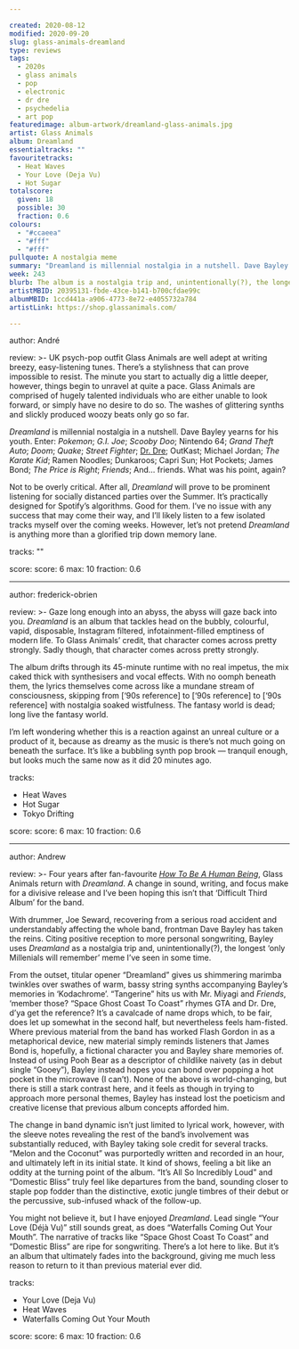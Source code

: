 ```yaml
---

created: 2020-08-12
modified: 2020-09-20
slug: glass-animals-dreamland
type: reviews
tags:
  - 2020s
  - glass animals
  - pop
  - electronic
  - dr dre
  - psychedelia
  - art pop
featuredimage: album-artwork/dreamland-glass-animals.jpg
artist: Glass Animals
album: Dreamland
essentialtracks: "" 
favouritetracks:
  - Heat Waves
  - Your Love (Deja Vu)
  - Hot Sugar
totalscore:
  given: 18
  possible: 30
  fraction: 0.6
colours:
  - "#ccaeea"
  - "#fff"
  - "#fff"
pullquote: A nostalgia meme
summary: "Dreamland is millennial nostalgia in a nutshell. Dave Bayley yearns for his youth. Enter: Pokemon; G.I. Joe; Scooby Doo; Nintendo 64; Grand Theft Auto; Doom..."
week: 243
blurb: The album is a nostalgia trip and, unintentionally(?), the longest ‘only Millenials will remember’ meme in some time.
artistMBID: 20395131-fbde-43ce-b141-b700cfdae99c
albumMBID: 1ccd441a-a906-4773-8e72-e4055732a784
artistLink: https://shop.glassanimals.com/

---
```


author: André

review: >-
  UK psych-pop outfit Glass Animals are well adept at writing breezy, easy-listening tunes. There’s a stylishness that can prove impossible to resist. The minute you start to actually dig a little deeper, however, things begin to unravel at quite a pace. Glass Animals are comprised of hugely talented individuals who are either unable to look forward, or simply have no desire to do so. The washes of glittering synths and slickly produced woozy beats only go so far.

  *Dreamland* is millennial nostalgia in a nutshell. Dave Bayley yearns for his youth. Enter: *Pokemon*; *G.I. Joe*; *Scooby Doo*; Nintendo 64; *Grand Theft Auto*; *Doom*; *Quake*; *Street Fighter*; [Dr. Dre](/reviews/dr-dre-compton/); OutKast; Michael Jordan; *The Karate Kid*; Ramen Noodles; Dunkaroos; Capri Sun; Hot Pockets; James Bond; *The Price is Right*; *Friends*; And… friends. What was his point, again?

  Not to be overly critical. After all, *Dreamland* will prove to be prominent listening for socially distanced parties over the Summer. It’s practically designed for Spotify’s algorithms. Good for them. I’ve no issue with any success that may come their way, and I’ll likely listen to a few isolated tracks myself over the coming weeks. However, let’s not pretend *Dreamland* is anything more than a glorified trip down memory lane.

tracks: ""

score:
  score: 6
  max: 10
  fraction: 0.6

---

author: frederick-obrien

review: >-
  Gaze long enough into an abyss, the abyss will gaze back into you. *Dreamland* is an album that tackles head on the bubbly, colourful, vapid, disposable, Instagram filtered, infotainment-filled emptiness of modern life. To Glass Animals’ credit, that character comes across pretty strongly. Sadly though, that character comes across pretty strongly.

  The album drifts through its 45-minute runtime with no real impetus, the mix caked thick with synthesisers and vocal effects. With no oomph beneath them, the lyrics themselves come across like a mundane stream of consciousness, skipping from [‘90s reference] to [‘90s reference] to [‘90s reference] with nostalgia soaked wistfulness. The fantasy world is dead; long live the fantasy world.

  I’m left wondering whether this is a reaction against an unreal culture or a product of it, because as dreamy as the music is there’s not much going on beneath the surface. It’s like a bubbling synth pop brook — tranquil enough, but looks much the same now as it did 20 minutes ago.

tracks:
  - Heat Waves
  - Hot Sugar
  - Tokyo Drifting

score:
  score: 6
  max: 10
  fraction: 0.6

---

author: Andrew

review: >-
  Four years after fan-favourite [*How To Be A Human Being*](/articles/a-late-love-in-for-how-to-be-a-human-being/), Glass Animals return with *Dreamland*. A change in sound, writing, and focus make for a divisive release and I’ve been hoping this isn’t that ‘Difficult Third Album’ for the band.

  With drummer, Joe Seward, recovering from a serious road accident and understandably affecting the whole band, frontman Dave Bayley has taken the reins. Citing positive reception to more personal songwriting, Bayley uses *Dreamland* as a nostalgia trip and, unintentionally(?), the longest ‘only Millenials will remember’ meme I’ve seen in some time.

  From the outset, titular opener “Dreamland” gives us shimmering marimba twinkles over swathes of warm, bassy string synths accompanying Bayley’s memories in ‘Kodachrome’. “Tangerine” hits us with Mr. Miyagi and *Friends*, ‘member those? “Space Ghost Coast To Coast” rhymes GTA and Dr. Dre, d’ya get the reference? It’s a cavalcade of name drops which, to be fair, does let up somewhat in the second half, but nevertheless feels ham-fisted. Where previous material from the band has worked Flash Gordon in as a metaphorical device, new material simply reminds listeners that James Bond is, hopefully, a fictional character you and Bayley share memories of. Instead of using Pooh Bear as a descriptor of childlike naivety (as in debut single “Gooey”), Bayley instead hopes you can bond over popping a hot pocket in the microwave (I can’t). None of the above is world-changing, but there is still a stark contrast here, and it feels as though in trying to approach more personal themes, Bayley has instead lost the poeticism and creative license that previous album concepts afforded him.

  The change in band dynamic isn’t just limited to lyrical work, however, with the sleeve notes revealing the rest of the band’s involvement was substantially reduced, with Bayley taking sole credit for several tracks. “Melon and the Coconut” was purportedly written and recorded in an hour, and ultimately left in its initial state. It kind of shows, feeling a bit like an oddity at the turning point of the album. “It’s All So Incredibly Loud” and “Domestic Bliss” truly feel like departures from the band, sounding closer to staple pop fodder than the distinctive, exotic jungle timbres of their debut or the percussive, sub-infused whack of the follow-up.

  You might not believe it, but I have enjoyed *Dreamland*. Lead single “Your Love (Déjà Vu)” still sounds great, as does “Waterfalls Coming Out Your Mouth”. The narrative of tracks like “Space Ghost Coast To Coast” and “Domestic Bliss” are ripe for songwriting. There’s a lot here to like. But it’s an album that ultimately fades into the background, giving me much less reason to return to it than previous material ever did.

tracks:
  - Your Love (Deja Vu)
  - Heat Waves
  - Waterfalls Coming Out Your Mouth

score:
  score: 6
  max: 10
  fraction: 0.6